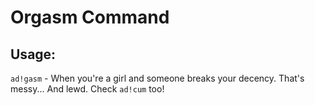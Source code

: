 # Orgasm Command

## Usage:
`ad!gasm` - When you're a girl and someone breaks your decency. That's messy... And lewd.
Check `ad!cum` too!
